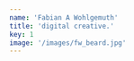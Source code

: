 ```yaml
---
name: 'Fabian A Wohlgemuth'
title: 'digital creative.'
key: 1
image: '/images/fw_beard.jpg'
---
```

